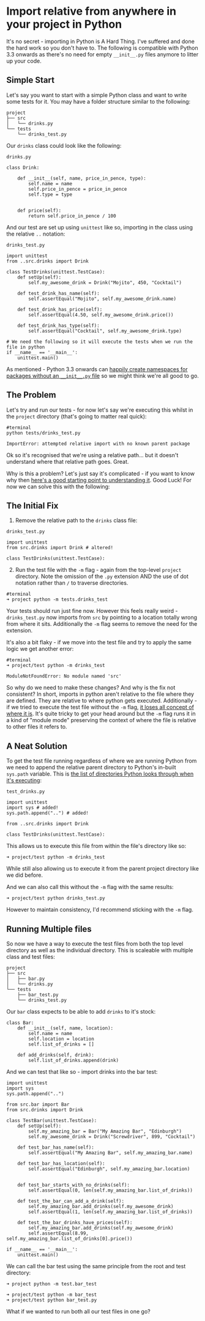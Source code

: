 # Import relative from anywhere in your project in Python

It's no secret - importing in Python is A Hard Thing.  I've suffered and done the hard work so you don't have to.
The following is compatible with Python 3.3 onwards as there's no need for empty `__init__.py` files anymore to litter up your code.

## Simple Start

Let's say you want to start with a simple Python class and want to write some tests for it.  You may have a folder structure similar to the following:

```
project
├── src
│   └── drinks.py
└── tests
    └── drinks_test.py
```

Our `drinks` class could look like the following:

`drinks.py`
```
class Drink:
    
    def __init__(self, name, price_in_pence, type):
        self.name = name
        self.price_in_pence = price_in_pence
        self.type = type


    def price(self):
        return self.price_in_pence / 100
```

And our test are set up using `unittest` like so, importing in the class using the relative `..` notation:

`drinks_test.py`
```
import unittest
from ..src.drinks import Drink

class TestDrinks(unittest.TestCase):
    def setUp(self):
        self.my_awesome_drink = Drink("Mojito", 450, "Cocktail")
    
    def test_drink_has_name(self):
        self.assertEqual("Mojito", self.my_awesome_drink.name)
    
    def test_drink_has_price(self):
        self.assertEqual(4.50, self.my_awesome_drink.price())
    
    def test_drink_has_type(self):
        self.assertEqual("Cocktail", self.my_awesome_drink.type)

# We need the following so it will execute the tests when we run the file in python
if __name__ == '__main__':
    unittest.main()
```

As mentioned - Python 3.3 onwards can [happily create namespaces for packages without an `__init__.py` file](https://stackoverflow.com/a/37140173/13898069) so we might think we're all good to go. 

## The Problem

Let's try and run our tests - for now let's say we're executing this whilst in the `project` directory (that's going to matter real quick):

```
#terminal
python tests/drinks_test.py

ImportError: attempted relative import with no known parent package
```

Ok so it's recognised that we're using a relative path... but it doesn't understand where that relative path goes.  Great.

Why is this a problem?  Let's just say it's complicated - if you want to know why then [here's a good starting point to understanding it](https://stackoverflow.com/questions/14132789/relative-imports-for-the-billionth-time). Good Luck! For now we can solve this with the following:

## The Initial Fix

1. Remove the relative path to the `drinks` class file:

`drinks_test.py`
```
import unittest
from src.drinks import Drink # altered!

class TestDrinks(unittest.TestCase):

```

2. Run the test file with the `-m` flag - again from the top-level `project` directory. Note the omission of the `.py` extension AND the use of dot notation rather than `/` to traverse directories.

```
#terminal
➜ project python -m tests.drinks_test
```

Your tests should run just fine now.  However this feels really weird - `drinks_test.py` now imports from `src` by pointing to a location totally wrong from where it sits. Additionally the `-m` flag seems to remove the need for the extension.

It's also a bit flaky - if we move into the test file and try to apply the same logic we get another error:

```
#terminal
➜ project/test python -m drinks_test

ModuleNotFoundError: No module named 'src'
```

So why do we need to make these changes?  And why is the fix not consistent? In short, imports in python aren't relative to the file where they are defined.  They are relative to where python gets executed. Additionally - if we tried to execute the test file without the `-m` flag, [it loses all concept of where it is](https://stackoverflow.com/a/14132912/13898069). It's quite tricky to get your head around but the `-m` flag runs it in a kind of "module mode" preserving the context of where the file is relative to other files it refers to.

## A Neat Solution

To get the test file running regardless of where we are running Python from we need to append the relative parent directory to Python's in-built `sys.path` variable. This is [the list of directories Python looks through when it's executing](https://www.geeksforgeeks.org/sys-path-in-python/#:~:text=path-,sys.,among%20its%20built%2Din%20modules.):

`test_drinks.py`
```
import unittest
import sys # added!
sys.path.append("..") # added!

from ..src.drinks import Drink 

class TestDrinks(unittest.TestCase):
```

This allows us to execute this file from within the file's directory like so:

```
➜ project/test python -m drinks_test
```

While still also allowing us to execute it from the parent project directory like we did before.

And we can also call this without the `-m` flag with the same results:

```
➜ project/test python drinks_test.py
```

However to maintain consistency, I'd recommend sticking with the `-m` flag.

## Running Multiple files

So now we have a way to execute the test files from both the top level directory as well as the individual directory.  This is scaleable with multiple class and test files:

```
project
├── src
│   ├── bar.py
│   └── drinks.py
└── tests
    ├── bar_test.py
    └── drinks_test.py
```

Our `bar` class expects to be able to add `drinks` to it's stock:

```
class Bar:
    def __init__(self, name, location):
        self.name = name
        self.location = location
        self.list_of_drinks = []
    
    def add_drinks(self, drink):
        self.list_of_drinks.append(drink)
```

And we can test that like so - import drinks into the bar test:

```
import unittest
import sys
sys.path.append("..")

from src.bar import Bar
from src.drinks import Drink

class TestBar(unittest.TestCase):
    def setUp(self):
        self.my_amazing_bar = Bar("My Amazing Bar", "Edinburgh")
        self.my_awesome_drink = Drink("Screwdriver", 899, "Cocktail")
    
    def test_bar_has_name(self):
        self.assertEqual("My Amazing Bar", self.my_amazing_bar.name)
    
    def test_bar_has_location(self):
        self.assertEqual("Edinburgh", self.my_amazing_bar.location)
    

    def test_bar_starts_with_no_drinks(self):
        self.assertEqual(0, len(self.my_amazing_bar.list_of_drinks))
    
    def test_the_bar_can_add_a_drink(self):
        self.my_amazing_bar.add_drinks(self.my_awesome_drink)
        self.assertEqual(1, len(self.my_amazing_bar.list_of_drinks))
    
    def test_the_bar_drinks_have_prices(self):
        self.my_amazing_bar.add_drinks(self.my_awesome_drink)
        self.assertEqual(8.99, self.my_amazing_bar.list_of_drinks[0].price())

if __name__ == '__main__':
    unittest.main()
```

We can call the bar test using the same principle from the root and test directory:

```
➜ project python -m test.bar_test
```

```
➜ project/test python -m bar_test
➜ project/test python bar_test.py
```

What if we wanted to run both all our test files in one go?